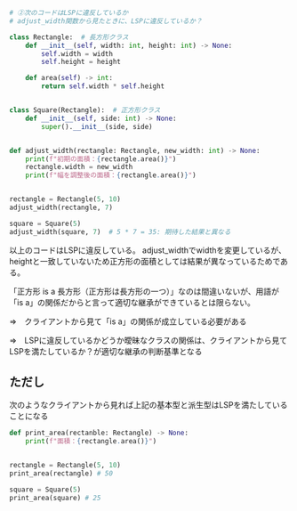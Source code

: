 ```python
# ②次のコードはLSPに違反しているか
# adjust_width関数から見たときに、LSPに違反しているか？

class Rectangle:  # 長方形クラス
    def __init__(self, width: int, height: int) -> None:
        self.width = width
        self.height = height

    def area(self) -> int:
        return self.width * self.height


class Square(Rectangle):  # 正方形クラス
    def __init__(self, side: int) -> None:
        super().__init__(side, side)


def adjust_width(rectangle: Rectangle, new_width: int) -> None:
    print(f"初期の面積：{rectangle.area()}")
    rectangle.width = new_width
    print(f"幅を調整後の面積：{rectangle.area()}")


rectangle = Rectangle(5, 10)
adjust_width(rectangle, 7)

square = Square(5)
adjust_width(square, 7)  # 5 * 7 = 35: 期待した結果と異なる
```

以上のコードはLSPに違反している。
adjust_widthでwidthを変更しているが、heightと一致していないため正方形の面積としては結果が異なっているためである。

「正方形 is a 長方形（正方形は長方形の一つ）」なのは間違いないが、用語が「is a」の関係だからと言って適切な継承ができているとは限らない。

⇒　クライアントから見て「is a」の関係が成立している必要がある

⇒　LSPに違反しているかどうか曖昧なクラスの関係は、クライアントから見てLSPを満たしているか？が適切な継承の判断基準となる

## ただし

次のようなクライアントから見れば上記の基本型と派生型はLSPを満たしていることになる

```python
def print_area(rectanble: Rectangle) -> None:
    print(f"面積：{rectangle.area()}")


rectangle = Rectangle(5, 10)
print_area(rectangle) # 50

square = Square(5)
print_area(square) # 25
```